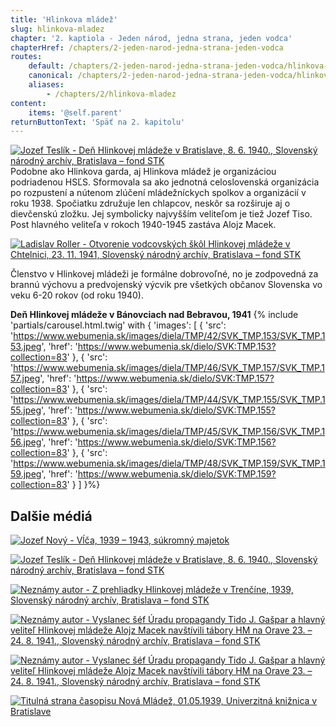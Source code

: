 ```yaml
---
title: 'Hlinkova mládež'
slug: hlinkova-mladez
chapter: '2. kaptiola - Jeden národ, jedna strana, jeden vodca'
chapterHref: /chapters/2-jeden-narod-jedna-strana-jeden-vodca
routes:
    default: /chapters/2-jeden-narod-jedna-strana-jeden-vodca/hlinkova-mladez
    canonical: /chapters/2-jeden-narod-jedna-strana-jeden-vodca/hlinkova-mladez
    aliases:
        - /chapters/2/hlinkova-mladez
content:
    items: '@self.parent'
returnButtonText: 'Späť na 2. kapitolu'
---
```


[![Jozef Teslík - Deň Hlinkovej mládeže v Bratislave, 8. 6. 1940., Slovenský národný archív, Bratislava – fond STK](Teslik-den_hlinkovej_mladeze--SNA_fond-STK--1940--3590.jpg "Jozef Teslík - Deň Hlinkovej mládeže v Bratislave, 8. 6. 1940.")](https://www.webumenia.sk/dielo/SVK:TMP.163?collection=83)
<span class="drop-cap">P</span>odobne ako Hlinkova garda, aj Hlinkova mládež je organizáciou podriadenou HSĽS. Sformovala sa ako jednotná celoslovenská organizácia po rozpustení a nútenom zlúčení mládežníckych spolkov a organizácií v roku 1938. Spočiatku združuje len chlapcov, neskôr sa rozširuje aj o dievčenskú zložku. Jej symbolicky najvyšším veliteľom je tiež Jozef Tiso. Post hlavného veliteľa v rokoch 1940-1945 zastáva Alojz Macek.

[![Ladislav Roller - Otvorenie vodcovských škôl Hlinkovej mládeže v Chtelnici, 23. 11. 1941, Slovenský národný archív, Bratislava – fond STK](Ladislav_Roller--Otvorenie_SNA_Bratislava-fondSTK.jpg "Ladislav Roller - Otvorenie vodcovských škôl Hlinkovej mládeže v Chtelnici")](https://www.webumenia.sk/dielo/SVK:TMP.188?collection=83)

<div class="highlight">
<p>
Členstvo v Hlinkovej mládeži je formálne dobrovoľné, no je zodpovedná za brannú výchovu a predvojenský výcvik pre všetkých občanov Slovenska vo veku 6-20 rokov (od roku 1940).
</p>
</div>


**Deň Hlinkovej mládeže v Bánovciach nad Bebravou, 1941**
{% include 'partials/carousel.html.twig' with {
    'images': [
        {
            'src': 'https://www.webumenia.sk/images/diela/TMP/42/SVK_TMP.153/SVK_TMP.153.jpeg',
            'href': 'https://www.webumenia.sk/dielo/SVK:TMP.153?collection=83'
        },
		{
            'src': 'https://www.webumenia.sk/images/diela/TMP/46/SVK_TMP.157/SVK_TMP.157.jpeg',
            'href': 'https://www.webumenia.sk/dielo/SVK:TMP.157?collection=83'
        },
        {
            'src': 'https://www.webumenia.sk/images/diela/TMP/44/SVK_TMP.155/SVK_TMP.155.jpeg',
            'href': 'https://www.webumenia.sk/dielo/SVK:TMP.155?collection=83'
        },
        {
            'src': 'https://www.webumenia.sk/images/diela/TMP/45/SVK_TMP.156/SVK_TMP.156.jpeg',
            'href': 'https://www.webumenia.sk/dielo/SVK:TMP.156?collection=83'
        },
		{
            'src': 'https://www.webumenia.sk/images/diela/TMP/48/SVK_TMP.159/SVK_TMP.159.jpeg',
            'href': 'https://www.webumenia.sk/dielo/SVK:TMP.159?collection=83'
        }
    ]
}%}


## Dalšie médiá

[![Jozef Nový - Vĺča, 1939 – 1943, súkromný majetok](Jozef_Nový--Vlca--1939--sukr_majetok--43.jpg "Jozef Nový - Vĺča")](https://www.webumenia.sk/dielo/SVK:TMP.162?collection=83)

[![Jozef Teslík - Deň Hlinkovej mládeže v Bratislave, 8. 6. 1940.,	Slovenský národný archív, Bratislava – fond STK](autor_neznamy--Den_Hlinkovej_mladeze--1940--SNA_Bratislava-fondSTK--3585.jpg "Jozef Teslík - Deň Hlinkovej mládeže v Bratislave, 8. 6. 1940.,	Slovenský národný archív, Bratislava – fond STK")](https://www.webumenia.sk/dielo/SVK:TMP.158?collection=83)

[![Neznámy autor - Z prehliadky Hlinkovej mládeže v Trenčíne, 1939, Slovenský národný archív, Bratislava – fond STK](00843.jpg "Neznámy autor - Z prehliadky Hlinkovej mládeže v Trenčíne")](https://www.webumenia.sk/dielo/SVK:TMP.133?collection=83)

[![Neznámy autor - Vyslanec šéf Úradu propagandy Tido J. Gašpar a hlavný veliteľ Hlinkovej mládeže Alojz Macek navštívili tábory HM na Orave 23. – 24. 8. 1941., Slovenský národný archív, Bratislava – fond STK](autor_neznamy--taborHM-Orava--1941--SNA_fondSTK--12411.jpg "Neznámy autor - Vyslanec šéf Úradu propagandy Tido J. Gašpar a hlavný veliteľ Hlinkovej mládeže Alojz Macek navštívili tábory HM na Orave 23. – 24. 8. 1941.")](https://www.webumenia.sk/dielo/SVK:TMP.161?collection=83)

[![Neznámy autor - Vyslanec šéf Úradu propagandy Tido J. Gašpar a hlavný veliteľ Hlinkovej mládeže Alojz Macek navštívili tábory HM na Orave 23. – 24. 8. 1941., Slovenský národný archív, Bratislava – fond STK](autor_neznamy--taborHM-Orava--1941--SNA_fondSTK--12395.jpg "Neznámy autor - Vyslanec šéf Úradu propagandy Tido J. Gašpar a hlavný veliteľ Hlinkovej mládeže Alojz Macek navštívili tábory HM na Orave 23. – 24. 8. 1941.")](https://www.webumenia.sk/dielo/SVK:TMP.160?collection=83)

[![Titulná strana časopisu Nová Mládež, 01.05.1939, Univerzitná knižnica v Bratislave](Nova_mladez.jpg "Titulná strana časopisu Nová Mládež, 01.05.1939")](http://digitalna.kniznica.info/zoom/31098/view?page=1&p=separate&view=0,0,2256,3314)
